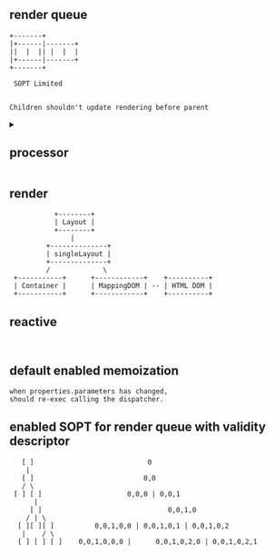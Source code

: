 ## render queue

```
+-------+
|+------|-------+
||  |  || |  |  |
|+------|-------+
+-------+

 SOPT Limited
 
 
Children shouldn't update rendering before parent
```

<details>
 <summary><h2>processor</h2></summary>
</details>

## render

```
           +--------+
           | Layout |
           +--------+
               |
         +--------------+
         | singleLayout |
         +--------------+
         /             \
 +-----------+      +------------+    +----------+
 | Container |      | MappingDOM | -- | HTML DOM |
 +-----------+      +------------+    +----------+
```

## reactive

``
``

## default enabled memoization

```
when properties.parameters has changed,
should re-exec calling the dispatcher.
```

## enabled SOPT for render queue with validity descriptor

```
   [ ]                            0
    |
   [ ]                           0,0
   / \
 [ ] [ ]                     0,0,0 | 0,0,1
      |
     [ ]                               0,0,1,0
    / | \
  [ ][ ][ ]          0,0,1,0,0 | 0,0,1,0,1 | 0,0,1,0,2
   |    / \
  [ ] [ ] [ ]    0,0,1,0,0,0 |      0,0,1,0,2,0 | 0,0,1,0,2,1
```
